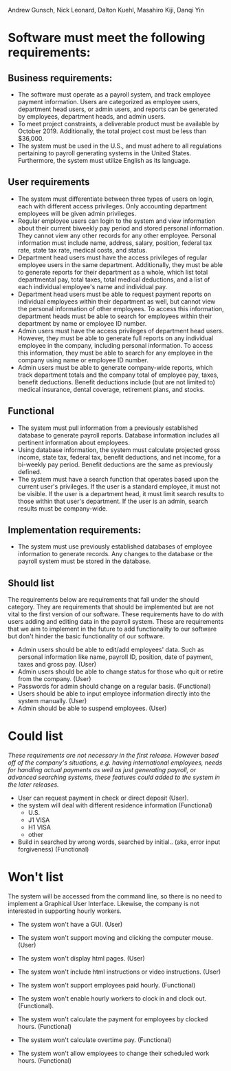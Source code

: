 Andrew Gunsch, Nick Leonard, Dalton Kuehl, Masahiro Kiji, Danqi Yin
# Software must meet the following requirements:
## Business requirements:
* The software must operate as a payroll system, and track employee payment information.  Users are categorized as employee users, department head users, or admin users, and reports can be generated by employees, department heads, and admin users.  
* To meet project constraints, a deliverable product must be available by October 2019. Additionally, the total project cost must be less than $36,000.
* The system must be used in the U.S., and must adhere to all regulations pertaining to payroll generating systems in the United States. Furthermore, the system must utilize English as its language.

## User requirements

* The system must differentiate between three types of users on login, each with different access privileges.  Only accounting department employees will be given admin privileges.
* Regular employee users can login to the system and view information about their current biweekly pay period and stored personal information.  They cannot view any other records for any other employee.  Personal information must include name, address, salary, position, federal tax rate, state tax rate, medical costs, and status.
* Department head users must have the access privileges of regular employee users in the same department.  Additionally, they must be able to generate reports for their department as a whole, which list total departmental pay, total taxes, total medical deductions, and a list of each individual employee's name and individual pay.  
* Department head users must be able to request payment reports on individual employees within their department as well, but cannot view the personal information of other employees. To access this information, department heads must be able to search for employees within their department by name or employee ID number.
* Admin users must have the access privileges of department head users. However, they must be able to generate full reports on any individual employee in the company, including personal information.  To access this information, they must be able to search for any employee in the company using name or employee ID number.
* Admin users must be able to generate company-wide reports, which track department totals and the company total of employee pay, taxes, benefit deductions. Benefit deductions include (but are not limited to) medical insurance, dental coverage, retirement plans, and stocks.

## Functional
* The system must pull information from a previously established database to generate payroll reports.  Database information includes all pertinent information about employees.
* Using database information, the system must calculate projected gross income, state tax, federal tax, benefit deductions, and net income, for a bi-weekly pay period.  Benefit deductions are the same as previously defined.
* The system must have a search function that operates based upon the current user's privileges.  If the user is a standard employee, it must not be visible.  If the user is a department head, it must limit search results to those within that user's department.  If the user is an admin, search results must be company-wide.

## Implementation requirements:

* The system must use previously established databases of employee information to generate records.  Any changes to the database or the payroll system must be stored in the database.

## Should list
The requirements below are requirements that fall under the should category. They are requirements that should be implemented but are not vital to the first version of our software. These requirements have to do with users adding and editing data in the payroll system. These are requirements that we aim to implement in the future to add functionality to our software but don't hinder the basic functionality of our software.
* Admin users should be able to edit/add employees' data. Such as personal information like name, payroll ID, position, date of payment, taxes and gross pay. (User)
* Admin users should be able to change status for those who quit or retire from the company. (User)
* Passwords for admin should change on a regular basis. (Functional)
* Users should be able to input employee information directly into the system manually. (User)
* Admin should be able to suspend employees. (User)

# Could list
*These requirements are not necessary in the first release. However based off of the company's situations, e.g. having international employees, needs for handling actual payments as well as just generating payroll, or advanced searching systems, these features could added to the system in the later releases.*   

* User can request payment in check or direct deposit (User).  
* the system will deal with different residence information (Functional)
  * U.S.
  * J1 VISA
  * H1 VISA
  * other   
* Build in searched by wrong words, searched by initial.. (aka, error input forgiveness) (Functional)

# Won't list
The system will be accessed from the command line, so there is no need to implement a Graphical User Interface. Likewise, the company is not interested in supporting hourly workers.
* The system won't have a GUI. (User)
* The system won't support moving and clicking the computer mouse. (User)
* The system won't display html pages. (User)
* The system won't include html instructions or video instructions. (User)

* The system won't support employees paid hourly. (Functional)
* The system won't enable hourly workers to clock in and clock out. (Functional).
* The system won't calculate the payment for employees by clocked hours. (Functional)
* The system won't calculate overtime pay. (Functional)
* The system won't allow employees to change their scheduled work hours. (Functional)
